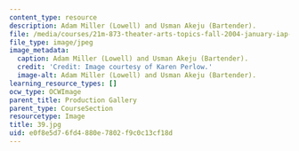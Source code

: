 ```yaml
---
content_type: resource
description: Adam Miller (Lowell) and Usman Akeju (Bartender).
file: /media/courses/21m-873-theater-arts-topics-fall-2004-january-iap-2005/e0f8e5d76fd4880e7802f9c0c13cf18d_39.jpg
file_type: image/jpeg
image_metadata:
  caption: Adam Miller (Lowell) and Usman Akeju (Bartender).
  credit: 'Credit: Image courtesy of Karen Perlow.'
  image-alt: Adam Miller (Lowell) and Usman Akeju (Bartender).
learning_resource_types: []
ocw_type: OCWImage
parent_title: Production Gallery
parent_type: CourseSection
resourcetype: Image
title: 39.jpg
uid: e0f8e5d7-6fd4-880e-7802-f9c0c13cf18d
---
```

